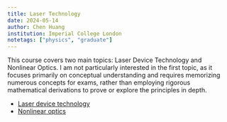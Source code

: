 ```yaml
---
title: Laser Technology
date: 2024-05-14
author: Chen Huang
institution: Imperial College London
notetags: ["physics", "graduate"]
---
```


This course covers two main topics: Laser Device Technology and Nonlinear Optics. I am not particularly interested in the first topic, as it focuses primarily on conceptual understanding and requires memorizing numerous concepts for exams, rather than employing rigorous mathematical derivations to prove or explore the principles in depth.

- [Laser device technology](laser-technology/pdf/laser-device-technology.pdf)
- [Nonlinear optics](laser-technology/pdf/nonlinear-optics.pdf)
